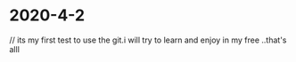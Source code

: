 # 2020-4-2
// its my first test to use the git.i will try to learn and enjoy in my free ..that's alll
